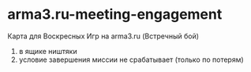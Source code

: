 arma3.ru-meeting-engagement
===========================

Карта для Воскресных Игр на arma3.ru (Встречный бой)
1) в ящике ништяки
6) условие завершения миссии не срабатывает (только по потерям)

